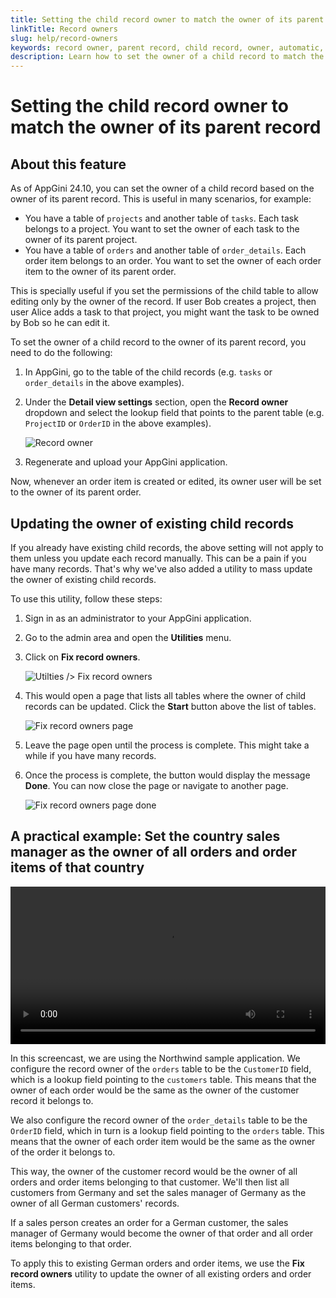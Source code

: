 ```yaml
---
title: Setting the child record owner to match the owner of its parent record
linkTitle: Record owners
slug: help/record-owners
keywords: record owner, parent record, child record, owner, automatic, parent table, child table, lookup field, permissions, editing, owner user, Fix record owners, utility
description: Learn how to set the owner of a child record to match the owner of its parent record in AppGini, and how to update the owner of existing child records.
---
```


# Setting the child record owner to match the owner of its parent record

## About this feature

As of AppGini 24.10, you can set the owner of a child record based on the owner of its parent record. This is useful in many scenarios, for example:

*   You have a table of `projects` and another table of `tasks`. Each task belongs to a project. You want to set the owner of each task to the owner of its parent project.
*   You have a table of `orders` and another table of `order_details`. Each order item belongs to an order. You want to set the owner of each order item to the owner of its parent order.

This is specially useful if you set the permissions of the child table to allow editing only by the owner of the record. If user Bob creates a project, then user Alice adds a task to that project, you might want the task to be owned by Bob so he can edit it.

To set the owner of a child record to the owner of its parent record, you need to do the following:

1.  In AppGini, go to the table of the child records (e.g. `tasks` or `order_details` in the above examples).
    
2.  Under the **Detail view settings** section, open the **Record owner** dropdown and select the lookup field that points to the parent table (e.g. `ProjectID` or `OrderID` in the above examples).
    
    ![Record owner](https://cdn.bigprof.com/images/setting-child-record-owner.png)
    
3.  Regenerate and upload your AppGini application.
    

Now, whenever an order item is created or edited, its owner user will be set to the owner of its parent order.

## Updating the owner of existing child records

If you already have existing child records, the above setting will not apply to them unless you update each record manually. This can be a pain if you have many records. That's why we've also added a utility to mass update the owner of existing child records.

To use this utility, follow these steps:

1.  Sign in as an administrator to your AppGini application.
    
2.  Go to the admin area and open the **Utilities** menu.
    
3.  Click on **Fix record owners**.
    
    ![Utilties /> Fix record owners](https://cdn.bigprof.com/images/utilties-fix-record-owners.png)
    
4.  This would open a page that lists all tables where the owner of child records can be updated. Click the **Start** button above the list of tables.
    
    ![Fix record owners page](https://cdn.bigprof.com/images/admin-area-fix-record-owners-page.png)
    
5.  Leave the page open until the process is complete. This might take a while if you have many records.
    
6.  Once the process is complete, the button would display the message **Done**. You can now close the page or navigate to another page.
    
    ![Fix record owners page done](https://cdn.bigprof.com/images/admin-area-fix-record-owners-page-done.png)
    

## A practical example: Set the country sales manager as the owner of all orders and order items of that country

<video width="100%" height="auto" controls="" allowfullscreen="">
<source src="https://cdn.bigprof.com/screencasts/setting-automatic-record-owners-based-on-parent-table.mp4" type="video/mp4">
<a href="https://cdn.bigprof.com/screencasts/setting-automatic-record-owners-based-on-parent-table.mp4">Watch the video screencast</a>
</video>

In this screencast, we are using the Northwind sample application. We configure the record owner of the `orders` table to be the `CustomerID` field, which is a lookup field pointing to the `customers` table. This means that the owner of each order would be the same as the owner of the customer record it belongs to.

We also configure the record owner of the `order_details` table to be the `OrderID` field, which in turn is a lookup field pointing to the `orders` table. This means that the owner of each order item would be the same as the owner of the order it belongs to.

This way, the owner of the customer record would be the owner of all orders and order items belonging to that customer. We'll then list all customers from Germany and set the sales manager of Germany as the owner of all German customers' records.

If a sales person creates an order for a German customer, the sales manager of Germany would become the owner of that order and all order items belonging to that order.

To apply this to existing German orders and order items, we use the **Fix record owners** utility to update the owner of all existing orders and order items.

